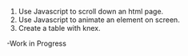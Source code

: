 1. Use Javascript to scroll down an html page.
2. Use Javascript to animate an element on screen.
3. Create a table with knex.

-Work in Progress
